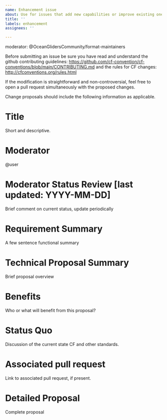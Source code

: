 ```yaml
---
name: Enhancement issue
about: Use for issues that add new capabilities or improve existing ones
title: ''
labels: enhancement
assignees: ''

---
```

moderator: @OceanGlidersCommunity/format-maintainers



Before submitting an issue be sure you have read and understand the github contributing guidelines: https://github.com/cf-convention/cf-conventions/blob/main/CONTRIBUTING.md and the rules for CF changes: http://cfconventions.org/rules.html

If the modification is straightforward and non-controversial, feel free to open a pull request simultaneously with the proposed changes.

Change proposals should include the following information as applicable.

# Title
Short and descriptive.
# Moderator
@user
# Moderator Status Review [last updated: YYYY-MM-DD]
Brief comment on current status, update periodically
# Requirement Summary
A few sentence functional summary
# Technical Proposal Summary
Brief proposal overview
# Benefits
Who or what will benefit from this proposal?
# Status Quo
Discussion of the current state CF and other standards.
# Associated pull request
Link to associated pull request, if present.
# Detailed Proposal
Complete proposal
